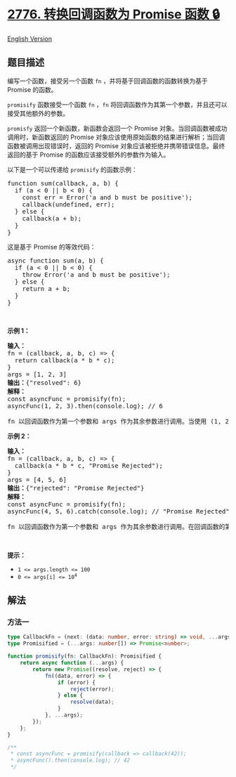 # [2776. 转换回调函数为 Promise 函数 🔒](https://leetcode.cn/problems/convert-callback-based-function-to-promise-based-function)

[English Version](/solution/2700-2799/2776.Convert%20Callback%20Based%20Function%20to%20Promise%20Based%20Function/README_EN.md)

<!-- tags: -->

## 题目描述

<!-- 这里写题目描述 -->

<p>编写一个函数，接受另一个函数 <code>fn</code> ，并将基于回调函数的函数转换为基于 Promise 的函数。</p>

<p><code>promisify</code> 函数接受一个函数 <code>fn</code> ，<code>fn</code> 将回调函数作为其第一个参数，并且还可以接受其他额外的参数。</p>

<p><code>promisfy</code> 返回一个新函数，新函数会返回一个 Promise 对象。当回调函数被成功调用时，新函数返回的 Promise 对象应该使用原始函数的结果进行解析；当回调函数被调用出现错误时，返回的 Promise 对象应该被拒绝并携带错误信息。最终返回的基于 Promise 的函数应该接受额外的参数作为输入。</p>

<p>以下是一个可以传递给 <code>promisify</code> 的函数示例：</p>

<pre>
function sum(callback, a, b) {
  if (a &lt; 0 || b &lt; 0) {
&nbsp;   const err = Error('a and b must be positive');
    callback(undefined, err);
&nbsp; } else {
    callback(a + b);
&nbsp; }
}
</pre>

<p>这是基于 Promise 的等效代码：</p>

<pre>
async function sum(a, b) {
  if (a &lt; 0 || b &lt; 0) {
    throw Error('a and b must be positive');
&nbsp; } else {
    return a + b;
&nbsp; }
}
</pre>

<p>&nbsp;</p>

<p><strong class="example">示例 1：</strong></p>

<pre>
<b>输入：</b>
fn = (callback, a, b, c) =&gt; {
  return callback(a * b * c);
}
args = [1, 2, 3]
<b>输出：</b>{"resolved": 6}
<b>解释：</b>
const asyncFunc = promisify(fn);
asyncFunc(1, 2, 3).then(console.log); // 6

fn 以回调函数作为第一个参数和 args 作为其余参数进行调用。当使用 (1, 2, 3) 调用时，基于 Promise 的 fn 将解析为值 6。
</pre>

<p><strong class="example">示例 2：</strong></p>

<pre>
<b>输入：</b>
fn = (callback, a, b, c) =&gt; {
&nbsp; callback(a * b * c, "Promise Rejected");
}
args = [4, 5, 6]
<b>输出：</b>{"rejected": "Promise Rejected"}
<b>解释：</b>
const asyncFunc = promisify(fn);
asyncFunc(4, 5, 6).catch(console.log); // "Promise Rejected"

fn 以回调函数作为第一个参数和 args 作为其余参数进行调用。在回调函数的第二个参数中，接受一个错误消息，因此当调用 fn 时，Promise 被拒绝并携带回调函数中提供的错误消息。请注意，不管将什么作为回调函数的第一个参数传递都无关紧要。
</pre>

<p>&nbsp;</p>

<p><strong>提示：</strong></p>

<ul>
	<li><code>1 &lt;= args.length &lt;= 100</code></li>
	<li><code>0 &lt;= args[i] &lt;= 10<sup>4</sup></code></li>
</ul>

## 解法

### 方法一

<!-- tabs:start -->

```ts
type CallbackFn = (next: (data: number, error: string) => void, ...args: number[]) => void;
type Promisified = (...args: number[]) => Promise<number>;

function promisify(fn: CallbackFn): Promisified {
    return async function (...args) {
        return new Promise((resolve, reject) => {
            fn((data, error) => {
                if (error) {
                    reject(error);
                } else {
                    resolve(data);
                }
            }, ...args);
        });
    };
}

/**
 * const asyncFunc = promisify(callback => callback(42));
 * asyncFunc().then(console.log); // 42
 */
```

<!-- tabs:end -->

<!-- end -->
